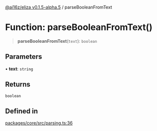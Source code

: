 [@ai16z/eliza v0.1.5-alpha.5](../index.md) / parseBooleanFromText

# Function: parseBooleanFromText()

> **parseBooleanFromText**(`text`): `boolean`

## Parameters

• **text**: `string`

## Returns

`boolean`

## Defined in

[packages/core/src/parsing.ts:36](https://github.com/AIFlowML/eliza_aiflow/blob/main/packages/core/src/parsing.ts#L36)
